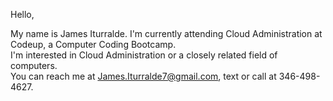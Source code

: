 Hello,

My name is James Iturralde.  I'm currently attending Cloud Administration at Codeup, a Computer Coding Bootcamp.  
I'm interested in Cloud Administration or a closely related field of computers.  
You can reach me at James.Iturralde7@gmail.com, text or call at 346-498-4627.


<!---
JamesIturralde/JamesIturralde is a ✨ special ✨ repository because its `README.md` (this file) appears on your GitHub profile.
You can click the Preview link to take a look at your changes.
--->
